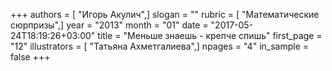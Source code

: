 +++
authors = [ "Игорь Акулич",]
slogan = ""
rubric = [ "Математические сюрпризы",]
year = "2013"
month = "01"
date = "2017-05-24T18:19:26+03:00"
title = "Меньше знаешь - крепче спишь"
first_page = "12"
illustrators = [ "Татьяна Ахметгалиева",]
npages = "4"
in_sample = false
+++
